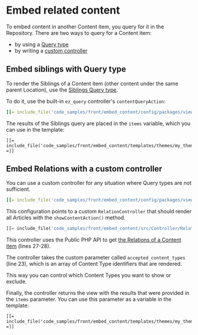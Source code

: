 # Embed related content

To embed content in another Content item, you query for it in the Repository.
There are two ways to query for a Content item:

- by using a [Query type](#embed-siblings-with-query-type)
- by writing a [custom controller](#embed-relations-with-a-custom-controller)

## Embed siblings with Query type

To render the Siblings of a Content item (other content under the same parent Location), use the [Siblings Query type](../queries_and_controllers/built-in_query_types.md#siblings).

To do it, use the built-in `ez_query` controller's `contentQueryAction`:

``` yaml
[[= include_file('code_samples/front/embed_content/config/packages/views.yaml', 8, 23) =]]
```

The results of the Siblings query are placed in the `items` variable, which you can use in the template:

``` html+twig
[[= include_file('code_samples/front/embed_content/templates/themes/my_theme/full/blog_post.html.twig') =]]
```

## Embed Relations with a custom controller

You can use a custom controller for any situation where Query types are not sufficient.

``` yaml
[[= include_file('code_samples/front/embed_content/config/packages/views.yaml', 23, 30) =]]
```

This configuration points to a custom `RelationController` that should render all Articles with the `showContentAction()` method.

``` php hl_lines="23 27 28"
[[= include_file('code_samples/front/embed_content/src/Controller/RelationController.php') =]]
```

This controller uses the Public PHP API to get [the Relations of a Content item](../../../api/public_php_api_browsing.md#relations) (lines 27-28).

The controller takes the custom parameter called `accepted_content_types` (line 23),
which is an array of Content Type identifiers that are rendered.

This way you can control which Content Types you want to show or exclude.

Finally, the controller returns the view with the results that were provided in the `items` parameter.
You can use this parameter as a variable in the template:

``` html+twig
[[= include_file('code_samples/front/embed_content/templates/themes/my_theme/full/article.html.twig') =]]
```
